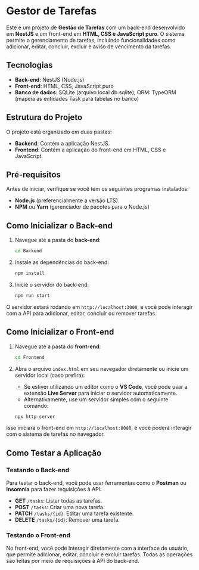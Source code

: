 # Gestor de Tarefas

Este é um projeto de **Gestão de Tarefas** com um back-end desenvolvido em **NestJS** e um front-end em **HTML, CSS e JavaScript puro**. O sistema permite o gerenciamento de tarefas, incluindo funcionalidades como adicionar, editar, concluir, excluir e aviso de vencimento da tarefas.

## Tecnologias

- **Back-end**: NestJS (Node.js)
- **Front-end**: HTML, CSS, JavaScript puro
- **Banco de dados**: SQLite (arquivo local db.sqlite), ORM: TypeORM (mapeia as entidades Task para tabelas no banco)



## Estrutura do Projeto

O projeto está organizado em duas pastas:

- **Backend**: Contém a aplicação NestJS.
- **Frontend**: Contém a aplicação do front-end em HTML, CSS e JavaScript.

## Pré-requisitos

Antes de iniciar, verifique se você tem os seguintes programas instalados:

- **Node.js** (preferencialmente a versão LTS)
- **NPM** ou **Yarn** (gerenciador de pacotes para o Node.js)

## Como Inicializar o Back-end

1. Navegue até a pasta do **back-end**:

    ```bash
    cd Backend
    ```

2. Instale as dependências do back-end:

    ```bash
    npm install
    ```

3. Inicie o servidor do back-end:

    ```bash
    npm run start
    ```

O servidor estará rodando em `http://localhost:3000`, e você pode interagir com a API para adicionar, editar, concluir ou remover tarefas.

## Como Inicializar o Front-end

1. Navegue até a pasta do **front-end**:

    ```bash
    cd Frontend
    ```

2. Abra o arquivo `index.html` em seu navegador diretamente ou inicie um servidor local (caso prefira):

    - Se estiver utilizando um editor como o **VS Code**, você pode usar a extensão **Live Server** para iniciar o servidor automaticamente.
    - Alternativamente, use um servidor simples com o seguinte comando:

    ```bash
    npx http-server
    ```

Isso iniciará o front-end em `http://localhost:8080`, e você poderá interagir com o sistema de tarefas no navegador.

## Como Testar a Aplicação

### Testando o Back-end

Para testar o back-end, você pode usar ferramentas como o **Postman** ou **Insomnia** para fazer requisições à API:

- **GET** `/tasks`: Listar todas as tarefas.
- **POST** `/tasks`: Criar uma nova tarefa.
- **PATCH** `/tasks/{id}`: Editar uma tarefa existente.
- **DELETE** `/tasks/{id}`: Remover uma tarefa.

### Testando o Front-end

No front-end, você pode interagir diretamente com a interface de usuário, que permite adicionar, editar, concluir e excluir tarefas. Todas as operações são feitas por meio de requisições à API do back-end.




